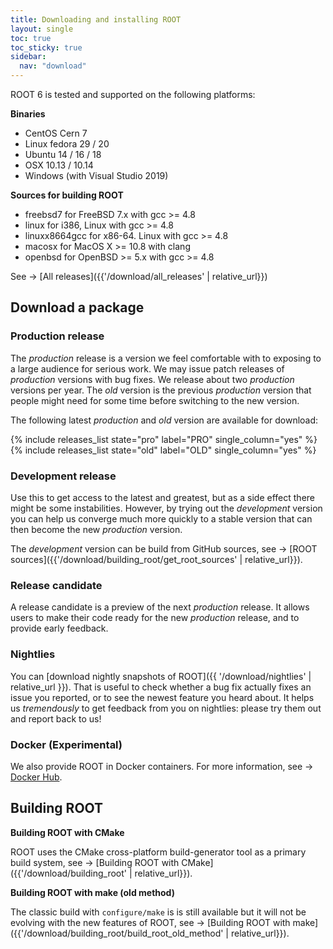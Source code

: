 ```yaml
---
title: Downloading and installing ROOT
layout: single
toc: true
toc_sticky: true
sidebar:
  nav: "download"
---
```


ROOT 6 is tested and supported on the following platforms:

**Binaries**
- CentOS Cern 7
- Linux fedora 29 / 20
- Ubuntu 14 / 16 / 18
- OSX 10.13 / 10.14
- Windows (with Visual Studio 2019)

**Sources for building ROOT**

- freebsd7 for FreeBSD 7.x with gcc >= 4.8
- linux for i386, Linux with gcc >= 4.8
- linuxx8664gcc for x86-64. Linux with gcc >= 4.8
- macosx for MacOS X >= 10.8 with clang
- openbsd for OpenBSD >= 5.x with gcc >= 4.8

See → [All releases]({{'/download/all_releases' | relative_url}})


## Download a package

### Production release

The _production_ release is a version we feel comfortable with to exposing to a large audience for serious work.
We may issue patch releases of _production_ versions with bug fixes. We release about two
_production_ versions per year. The _old_ version is the previous _production_ version that
people might need for some time before switching to the new version.

The following latest _production_ and _old_ version are available for download:

{% include releases_list state="pro" label="PRO" single_column="yes" %}
{% include releases_list state="old" label="OLD" single_column="yes" %}


### Development release
Use this to get access to the latest and greatest, but as a side effect there might be some
instabilities. However, by trying out the _development_ version you can help us converge
much more quickly to a stable version that can then become the new _production_ version.

The _development_ version can be build from GitHub sources, see → [ROOT sources]({{'/download/building_root/get_root_sources' | relative_url}}).

### Release candidate
A release candidate is a preview of the next _production_ release. It allows users to
make their code ready for the new _production_ release, and to provide early feedback.

### Nightlies
You can [download nightly snapshots of ROOT]({{ '/download/nightlies' | relative_url }}). That is useful
to check whether a bug fix actually fixes an issue you reported, or to see the newest
feature you heard about. It helps us _tremendously_ to get feedback from you on nightlies: please try them out and report back to us!

### Docker (Experimental)
We also provide ROOT in Docker containers. For more information, see → [Docker Hub](https://hub.docker.com/r/rootproject/root-ubuntu16/).

## Building ROOT

**Building ROOT with CMake**

ROOT uses the CMake cross-platform build-generator tool as a primary build system, see → [Building ROOT with CMake]({{'/download/building_root' | relative_url}}).

**Building ROOT with make (old method)**

The classic build with `configure/make` is is still available but it will not be evolving with the new features of ROOT, see → [Building ROOT with make]({{'/download/building_root/build_root_old_method' | relative_url}}).


